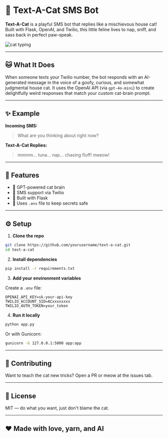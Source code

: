 # 🐾 Text-A-Cat SMS Bot

**Text-A-Cat** is a playful SMS bot that replies like a mischievous house cat! Built with Flask, OpenAI, and Twilio, this little feline lives to nap, sniff, and sass back in perfect paw-speak.

![cat typing](https://media.giphy.com/media/JIX9t2j0ZTN9S/giphy.gif)

---

## 🐱 What It Does

When someone texts your Twilio number, the bot responds with an AI-generated message in the voice of a goofy, curious, and somewhat judgmental house cat. It uses the OpenAI API (via `gpt-4o-mini`) to create delightfully weird responses that match your custom cat-brain prompt.

---

## ✨ Example

**Incoming SMS:**  
> What are you thinking about right now?

**Text-A-Cat Replies:**  
> mmmm... tuna... nap... chasing fluff! meeow!

---

## 🚀 Features

- 🧠 GPT-powered cat brain
- 📱 SMS support via Twilio
- 🐍 Built with Flask
- 🔐 Uses `.env` file to keep secrets safe

---

## ⚙️ Setup

1. **Clone the repo**

```bash
git clone https://github.com/yourusername/text-a-cat.git
cd text-a-cat
```

2. **Install dependencies**

```bash
pip install -r requirements.txt
```

3. **Add your environment variables**

Create a `.env` file:

```env
OPENAI_API_KEY=sk-your-api-key
TWILIO_ACCOUNT_SID=ACxxxxxxxx
TWILIO_AUTH_TOKEN=your_token
```

4. **Run it locally**

```bash
python app.py
```

Or with Gunicorn:

```bash
gunicorn -b 127.0.0.1:5000 app:app
```

---

## 🐾 Contributing

Want to teach the cat new tricks? Open a PR or meow at the issues tab.

---

## 📜 License

MIT — do what you want, just don't blame the cat.

---

## ❤️ Made with love, yarn, and AI
